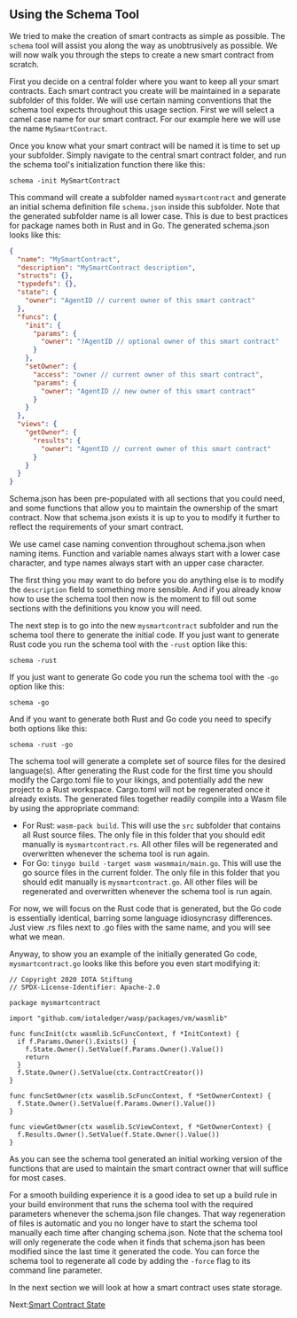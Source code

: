 ## Using the Schema Tool

We tried to make the creation of smart contracts as simple as possible. The `schema`
tool will assist you along the way as unobtrusively as possible. We will now walk you
through the steps to create a new smart contract from scratch.

First you decide on a central folder where you want to keep all your smart contracts. Each
smart contract you create will be maintained in a separate subfolder of this folder. We
will use certain naming conventions that the schema tool expects throughout this usage
section. First we will select a camel case name for our smart contract. For our example
here we will use the name `MySmartContract`.

Once you know what your smart contract will be named it is time to set up your subfolder.
Simply navigate to the central smart contract folder, and run the schema tool's
initialization function there like this:

`schema -init MySmartContract`

This command will create a subfolder named `mysmartcontract` and generate an initial
schema definition file `schema.json` inside this subfolder. Note that the generated
subfolder name is all lower case. This is due to best practices for package names both in
Rust and in Go. The generated schema.json looks like this:

```json
{
  "name": "MySmartContract",
  "description": "MySmartContract description",
  "structs": {},
  "typedefs": {},
  "state": {
    "owner": "AgentID // current owner of this smart contract"
  },
  "funcs": {
    "init": {
      "params": {
        "owner": "?AgentID // optional owner of this smart contract"
      }
    },
    "setOwner": {
      "access": "owner // current owner of this smart contract",
      "params": {
        "owner": "AgentID // new owner of this smart contract"
      }
    }
  },
  "views": {
    "getOwner": {
      "results": {
        "owner": "AgentID // current owner of this smart contract"
      }
    }
  }
}
```

Schema.json has been pre-populated with all sections that you could need, and some
functions that allow you to maintain the ownership of the smart contract. Now that
schema.json exists it is up to you to modify it further to reflect the requirements of
your smart contract.

We use camel case naming convention throughout schema.json when naming items. Function and
variable names always start with a lower case character, and type names always start with
an upper case character.

The first thing you may want to do before you do anything else is to modify the
`description` field to something more sensible. And if you already know how to use the
schema tool then now is the moment to fill out some sections with the definitions you know
you will need.

The next step is to go into the new `mysmartcontract` subfolder and run the schema tool
there to generate the initial code. If you just want to generate Rust code you run the
schema tool with the `-rust` option like this:

`schema -rust`

If you just want to generate Go code you run the schema tool with the `-go` option like
this:

`schema -go`

And if you want to generate both Rust and Go code you need to specify both options like
this:

`schema -rust -go`

The schema tool will generate a complete set of source files for the desired language(s).
After generating the Rust code for the first time you should modify the Cargo.toml file to
your likings, and potentially add the new project to a Rust workspace. Cargo.toml will not
be regenerated once it already exists. The generated files together readily compile into a
Wasm file by using the appropriate command:

* For Rust: `wasm-pack build`. This will use the `src` subfolder that contains all Rust
  source files. The only file in this folder that you should edit manually is
  `mysmartcontract.rs`. All other files will be regenerated and overwritten whenever the
  schema tool is run again.
* For Go: `tinygo build -target wasm wasmmain/main.go`. This will use the go source files
  in the current folder. The only file in this folder that you should edit manually is
  `mysmartcontract.go`. All other files will be regenerated and overwritten whenever the
  schema tool is run again.

For now, we will focus on the Rust code that is generated, but the Go code is essentially
identical, barring some language idiosyncrasy differences. Just view .rs files next to .go
files with the same name, and you will see what we mean.

Anyway, to show you an example of the initially generated Go code, `mysmartcontract.go`
looks like this before you even start modifying it:

```golang
// Copyright 2020 IOTA Stiftung
// SPDX-License-Identifier: Apache-2.0

package mysmartcontract

import "github.com/iotaledger/wasp/packages/vm/wasmlib"

func funcInit(ctx wasmlib.ScFuncContext, f *InitContext) {
  if f.Params.Owner().Exists() {
    f.State.Owner().SetValue(f.Params.Owner().Value())
    return
  }
  f.State.Owner().SetValue(ctx.ContractCreator())
}

func funcSetOwner(ctx wasmlib.ScFuncContext, f *SetOwnerContext) {
  f.State.Owner().SetValue(f.Params.Owner().Value())
}

func viewGetOwner(ctx wasmlib.ScViewContext, f *GetOwnerContext) {
  f.Results.Owner().SetValue(f.State.Owner().Value())
}
```

As you can see the schema tool generated an initial working version of the functions that
are used to maintain the smart contract owner that will suffice for most cases.

For a smooth building experience it is a good idea to set up a build rule in your build
environment that runs the schema tool with the required parameters whenever the
schema.json file changes. That way regeneration of files is automatic and you no longer
have to start the schema tool manually each time after changing schema.json. Note that the
schema tool will only regenerate the code when it finds that schema.json has been modified
since the last time it generated the code. You can force the schema tool to regenerate all
code by adding the `-force` flag to its command line parameter.

In the next section we will look at how a smart contract uses state storage.

Next:[Smart Contract State](state.md)
